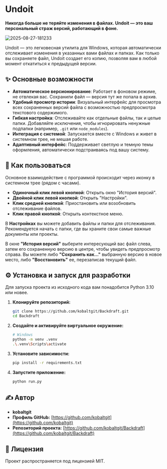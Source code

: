 # Undoit

**Никогда больше не теряйте изменения в файлах. Undoit — это ваш персональный страж версий, работающий в фоне.**

<img src="https://i.ibb.co/DPTC4dzq/2025-08-27-181233.png" alt="2025-08-27-181233" border="0">

Undoit — это легковесная утилита для Windows, которая автоматически отслеживает изменения в указанных вами файлах и папках. Как только вы сохраняете файл, Undoit создает его копию, позволяя вам в любой момент откатиться к предыдущей версии.

## ✨ Основные возможности

*   **Автоматическое версионирование**: Работает в фоновом режиме, не отвлекая вас. Сохранили файл — версия тут же попала в архив.
*   **Удобный просмотр истории**: Визуальный интерфейс для просмотра всех сохраненных версий файла с возможностью предпросмотра текстового содержимого.
*   **Гибкая настройка**: Отслеживайте как отдельные файлы, так и целые папки. Добавляйте исключения, чтобы игнорировать ненужные подпапки (например, `.git` или `node_modules`).
*   **Интеграция с системой**: Запускается вместе с Windows и живет в системном трее, не мешая работе.
*   **Адаптивный интерфейс**: Поддерживает светлую и темную темы оформления, автоматически подстраиваясь под вашу систему.

## 🚀 Как пользоваться

Основное взаимодействие с программой происходит через иконку в системном трее (рядом с часами).

*   **Одиночный клик левой кнопкой**: Открыть окно "История версий".
*   **Двойной клик левой кнопкой**: Открыть "Настройки".
*   **Клик средней кнопкой**: Приостановить или возобновить отслеживание файлов.
*   **Клик правой кнопкой**: Открыть контекстное меню.

В **Настройках** вы можете добавить файлы и папки для отслеживания. Рекомендуется начать с папки, где вы храните свои самые важные документы или проекты.

В окне **"История версий"** выберите интересующий вас файл слева, затем его сохраненную версию в центре, чтобы увидеть предпросмотр справа. Вы можете либо **"Сохранить как..."** выбранную версию в новое место, либо **"Восстановить"** ее, перезаписав текущий файл.

## ⚙️ Установка и запуск для разработки

Для запуска проекта из исходного кода вам понадобится Python 3.10 или новее.

1.  **Клонируйте репозиторий:**
    ```bash
    git clone https://github.com/kobaltgit/Backdraft.git
    cd Backdraft
    ```

2.  **Создайте и активируйте виртуальное окружение:**
    ```bash
    # Windows
    python -m venv .venv
    .\.venv\Scripts\activate
    ```

3.  **Установите зависимости:**
    ```bash
    pip install -r requirements.txt
    ```

4.  **Запустите приложение:**
    ```bash
    python run.py
    ```

## ✍️ Автор

*   **kobaltgit**
*   **Профиль GitHub:** [https://github.com/kobaltgit](https://github.com/kobaltgit)
*   **Репозиторий проекта:** [https://github.com/kobaltgit/Backdraft](https://github.com/kobaltgit/Backdraft)

## 📄 Лицензия

Проект распространяется под лицензией MIT.